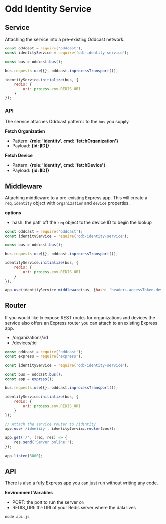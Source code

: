 # Odd Identity Service

## Service

Attaching the service into a pre-existing Oddcast network.

```js
const oddcast = require('oddcast');
const identityService = require('odd-identity-service');

const bus = oddcast.bus();

bus.requests.use({}, oddcast.inprocessTransport());

identityService.initialize(bus, {
	redis: {
		uri: process.env.REDIS_URI
	}
});
```

### API

The service attaches Oddcast patterns to the `bus` you supply.

**Fetch Organization**
- Pattern: **{role: 'identity', cmd: 'fetchOrganization'}**
- Payload: **{id: [ID]}**

**Fetch Device**
- Pattern: **{role: 'identity', cmd: 'fetchDevice'}**
- Payload: **{id: [ID]}**

## Middleware

Attaching middleware to a pre-existing Express app. This will create a `req.identity` object with `organization` and `device` properties.

**options**
* hash: the path off the `req` object to the device ID to begin the lookup

```js
const oddcast = require('oddcast');
const identityService = require('odd-identity-service');

const bus = oddcast.bus();

bus.requests.use({}, oddcast.inprocessTransport());

identityService.initialize(bus, {
	redis: {
		uri: process.env.REDIS_URI
	}
});

app.use(identityService.middleware(bus, {hash: 'headers.accessToken.deviceId'}));
```

## Router

If you would like to expose REST routes for organizations and devices the service also offers an Express router you can attach to an existing Express app.

* /organizations/:id
* /devices/:id

```js
const oddcast = require('oddcast');
const express = require('express');

const identityService = require('odd-identity-service');

const bus = oddcast.bus();
const app = express();

bus.requests.use({}, oddcast.inprocessTransport());

identityService.initialize(bus, {
	redis: {
		uri: process.env.REDIS_URI
	}
});

// Attach the service router to /identity
app.use('/identity', identityService.router(bus));

app.get('/', (req, res) => {
	res.send('Server online!');
});

app.listen(3000);
```

## API

There is also a fully Express app you can just run without writing any code.

**Environment Variables**
* PORT: the port to run the server on
* REDIS_URI: the URI of your Redis server where the data lives

```
node api.js
```
